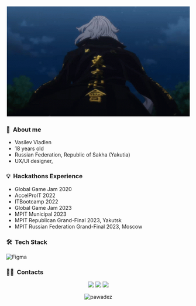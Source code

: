 </p>
<p align="center">
  <img src="tenor.gif" height="300" width="500">
</p>

### 🌱 &nbsp;About me

- Vasilev Vladlen
- 18 years old
- Russian Federation, Republic of Sakha (Yakutia)
- UX/UI designer,
  
### 💡 &nbsp;Hackathons Experience
- Global Game Jam 2020
- AccelProIT 2022
- ITBootcamp 2022
- Global Game Jam 2023
- MPIT Municipal 2023
- MPIT Republican Grand-Final 2023, Yakutsk
- MPIT Russian Federation Grand-Final 2023, Moscow

### 🛠 &nbsp;Tech Stack
![Figma](https://img.shields.io/badge/-Figma-05122A?style=flat&logo=figma&logoColor=white)&nbsp;

### 🤝🏻 &nbsp;Contacts

<p align="center">
<a href="https://vk.com/pawade"><img src="https://img.shields.io/badge/-@pawade-1877F2?style=flat&logo=vk"/></a>
<a href="https://t.me/pawadez"><img src="https://img.shields.io/badge/-@pawadez-1877F2?style=flat&logo=telegram"/></a>
<a href="https://mail.google.com/mail/u/0/#inbox?compose=new"><img src="https://img.shields.io/badge/-ckr.naikax@gmail.com-1877F2?style=flat&logo=gmail"/></a>
</p>

<p align="center"> <img src="https://github-readme-stats.vercel.app/api?username=pawadez&show_icons=true&theme=great-gatsby" alt="pawadez" />
